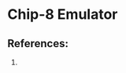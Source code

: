 # Chip-8 Emulator

## References:
1. [Cowgod Reference]: http://devernay.free.fr/hacks/chip8/C8TECH10.HTM

   

